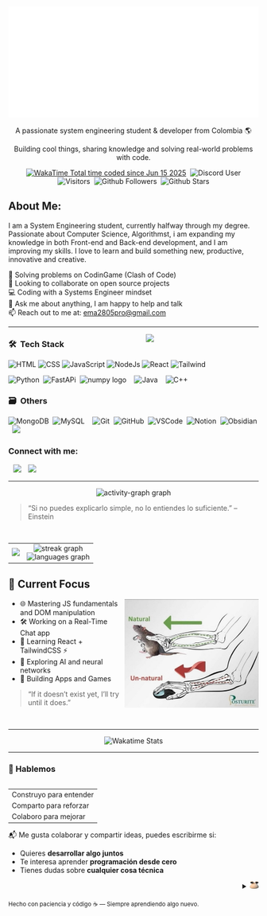 ![Calavera](./img/CodeMe.svg)

<p align="center">A passionate system engineering student & developer from Colombia 🌎</p>
<p align="center">Building cool things, sharing knowledge and solving real-world problems with code.</p>

<div align="center">
  <a href="https://wakatime.com/@ema28pro"><img src="https://wakatime.com/badge/user/579f9039-3a59-45fa-9d52-96caf7783967.svg" alt="WakaTime Total time coded since Jun 15 2025" class="inline-block mx-1" style="margin: 0px 2px;"/></a>
  <img alt="Discord User" src="https://img.shields.io/badge/Discord-ema28pro-5865F2?logo=discord&logoColor=white" class="inline-block mx-1" style="margin: 0px 2px;">

  <img alt="Visitors" src="https://visitor-badge.laobi.icu/badge?page_id=ema28pro" class="inline-block mx-1" style="margin: 0px 2px;">
  <img alt="Github Followers" src="https://img.shields.io/github/followers/ema28pro?style=social" class="inline-block mx-1" style="margin: 0px 2px;">
  <img alt="Github Stars" src="https://img.shields.io/github/stars/ema28pro?style=social" class="inline-block mx-1" style="margin: 0px 2px;">

  
</div>

<!-- <img src="https://quotes-github-readme.vercel.app/api?type=vetical&theme=radical" align="right" height="170"/> -->

## **About Me**: 
<p>
  I am a System Engineering student, currently halfway through my degree. Passionate about Computer Science, Algorithmst, i am expanding my knowledge in both Front-end and Back-end development, and I am improving my skills. I love to learn and build something new, productive, innovative and creative.
</p>

🧠 Solving problems on CodinGame (Clash of Code) <br>
🤝 Looking to collaborate on open source projects <br>
💻 Coding with a Systems Engineer mindset <br>
💬 Ask me about anything, I am happy to help and talk <br>
📫 Reach out to me at: [ema2805pro@gmail.com](ema2805pro@gmail.com) <br>
<!-- ⚡ **Fun fact**: ```Nan != Nan``` -->

<!-- <div align="center">
  <img src="https://skillicons.dev/icons?i=html,css,js,nodejs,react,py,fastapi,java,cpp,mysql,mongodb" />
</div> -->

---

<a href="https://github.com/ema28pro">
<img width="45%" align="right" src="https://quotes-github-readme.vercel.app/api?type=vetical&theme=radical" />
</a>

### 🛠 &nbsp;Tech Stack

<!-- ![Web](https://skillicons.dev/icons?i=html,css,js,nodejs,react,tailwind) -->
![HTML](https://skillicons.dev/icons?i=html)
![CSS](https://skillicons.dev/icons?i=css)
![JavaScript](https://skillicons.dev/icons?i=js)
![NodeJs](https://skillicons.dev/icons?i=nodejs)
![React](https://skillicons.dev/icons?i=react)
![Tailwind](https://skillicons.dev/icons?i=tailwind)

![Python](https://skillicons.dev/icons?i=python)&nbsp;
![FastAPi](https://skillicons.dev/icons?i=fastapi)&nbsp;
<img src="https://cdn.jsdelivr.net/gh/devicons/devicon/icons/numpy/numpy-original.svg" height="47" alt="numpy logo"/>&nbsp;&nbsp;&nbsp;
![Java](https://skillicons.dev/icons?i=java)&nbsp;&nbsp;&nbsp;
![C++](https://skillicons.dev/icons?i=cpp)



### 🗃 &nbsp;Others
![MongoDB](https://skillicons.dev/icons?i=mongodb)&nbsp;
![MySQL](https://skillicons.dev/icons?i=mysql)&nbsp;&nbsp;&nbsp;
![Git](https://skillicons.dev/icons?i=git)&nbsp;
![GitHub](https://skillicons.dev/icons?i=github)&nbsp;
![VSCode](https://skillicons.dev/icons?i=vscode)&nbsp;
![Notion](https://skillicons.dev/icons?i=notion)&nbsp;
![Obsidian](https://skillicons.dev/icons?i=obsidian)&nbsp;
<img src="https://cdn.simpleicons.org/trello/0052C" height=47>


<!-- <a href="https://github.com/ema28pro">
<img width="50%" align="left" src="https://media.tenor.com/yOqgOJDlyzMAAAAi/club-penguin-club.gif" />
</a> -->

<h3> Connect with me:</h3>

<a style="margin-left: 10px;"  target="_blank" href="https://www.linkedin.com/in/emanuel-lopez-f/"><img src="https://img.icons8.com/doodle/40/000000/linkedin--v2.png"></a> <a style="margin-left: 10px;" target="_blank" href="https://github.com/ema28pro"><img src="https://img.icons8.com/doodle/40/000000/github--v1.png"></a>

---

<div align="center">
  <img src="https://github-readme-activity-graph.vercel.app/graph?username=ema28pro&theme=lucent&area=true&hide_border=true&hide_title=false&bg_color=0d1117&color=30a14e&line=10aa50&area_color=9be9a8" alt="activity-graph graph" />
</div>

> “Si no puedes explicarlo simple, no lo entiendes lo suficiente.” – Einstein

<br>

<table align="center">
<tr>
<td align="center">
  <img src="https://media.tenor.com/yOqgOJDlyzMAAAAi/club-penguin-club.gif" height="290"/>
</td>
<td align="center">
  <img src="https://streak-stats.demolab.com?user=ema28pro&locale=en&mode=daily&theme=dark&hide_border=true&border_radius=5&date_format=M%20j%5B,%20Y%5D" height="140" alt="streak graph"/>
  <br/>
  <img src="https://github-readme-stats.vercel.app/api/top-langs?username=ema28pro&locale=en&hide_title=false&layout=compact&card_width=320&langs_count=5&theme=dark&hide_border=true" height="140" alt="languages graph"/>
</td>
</tr>
</table>

## 🚀 Current Focus
<a href="https://www.codingame.com/profile/1b0126a833946858dc2f521afb4de4389706666"><img alt="Rat" align="right" src="./img/mouse.jpg" width="270" ></a>

- 🌐 Mastering JS fundamentals and DOM manipulation
- 🛠 Working on a Real-Time Chat app 
- 🌱 Learning React + TailwindCSS ⚡
- 🔭 Exploring AI and neural networks
- 🎯 Building Apps and Games

> “If it doesn’t exist yet, I’ll try until it does.”

<br>

---

<div align="center">
  <img src="https://github-readme-stats.vercel.app/api/wakatime?username=ema28pro&theme=dark&hide_border=true" alt="Wakatime Stats">
</div>

---

### 🤝 Hablemos

<table align="right">
 <tr><td>Construyo para entender</td></tr>
 <tr><td>Comparto para reforzar</td></tr>
 <tr><td>Colaboro para mejorar</td></tr>
</table>

📬 Me gusta colaborar y compartir ideas, puedes escribirme si:
  - Quieres **desarrollar algo juntos**
  - Te interesa aprender **programación desde cero**
  - Tienes dudas sobre **cualquier cosa técnica**

<details align="right">
  <summary><img src="./img/pou.png" height=15></summary>
  <table border=0>
    <caption><h1 align="center">Hall of Fame</h1></caption>
    <tr>
    <td align="center">
      <img src="./img/glaceon.jpeg">
    </td>
    <td align="center">
      <img src="./img/hotdog.jpeg"/>
    </td>
    <td align="center">
      <img src="./img/vaporeon.jpeg"/>
    </td>
    </tr>
  </table>
</details>

<sub align="center">Hecho con paciencia y código ☕ — Siempre aprendiendo algo nuevo.</sub>
